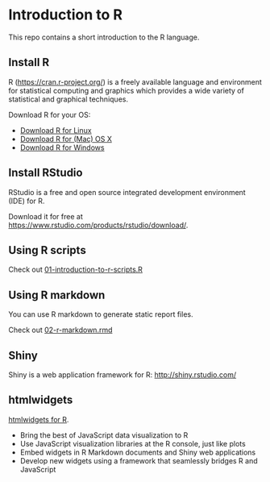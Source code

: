# Introduction to R

This repo contains a short introduction to the R language.

## Install R

R (https://cran.r-project.org/) is a freely available language and environment for statistical computing and graphics which provides a wide variety of statistical and graphical techniques.

Download R for your OS:

* [Download R for Linux](https://cran.r-project.org/bin/linux/)
* [Download R for (Mac) OS X](https://cran.r-project.org/bin/macosx/)
* [Download R for Windows](https://cran.r-project.org/bin/windows/)

## Install RStudio

RStudio is a free and open source integrated development environment (IDE) for R.

Download it for free at https://www.rstudio.com/products/rstudio/download/.

## Using R scripts

Check out [01-introduction-to-r-scripts.R](01-introduction-to-r-scripts.R)

## Using R markdown

You can use R markdown to generate static report files.

Check out [02-r-markdown.rmd](02-r-markdown.rmd)

## Shiny

Shiny is a web application framework for R: http://shiny.rstudio.com/

## htmlwidgets

[htmlwidgets for R](http://www.htmlwidgets.org/).

* Bring the best of JavaScript data visualization to R
* Use JavaScript visualization libraries at the R console, just like plots
* Embed widgets in R Markdown documents and Shiny web applications
* Develop new widgets using a framework that seamlessly bridges R and JavaScript
